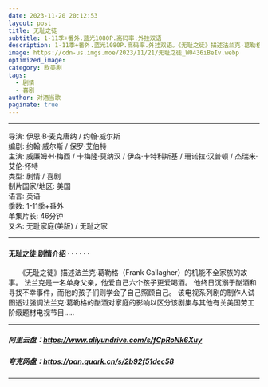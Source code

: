 ```yaml
---
date: 2023-11-20 20:12:53
layout: post
title: 无耻之徒
subtitle: 1-11季+番外.蓝光1080P.高码率.外挂双语
description: 1-11季+番外.蓝光1080P.高码率.外挂双语。《无耻之徒》描述法兰克·葛勒格（Frank Gallagher）的机能不全家族的故事。 法兰克是一名单身父亲，他爱自己六个孩子更爱喝酒。 他终日沉溺于酗酒和寻找不幸事件，而他的孩子们则学会了自己照顾自己...
image: https://cdn-us.imgs.moe/2023/11/21/无耻之徒_W0436iBeIv.webp
optimized_image: 
category: 欧美剧
tags:
  - 剧情
  - 喜剧
author: 对酒当歌
paginate: true
---
```


---

导演: 伊恩·B·麦克唐纳 / 约翰·威尔斯  
编剧: 约翰·威尔斯 / 保罗·艾伯特  
主演: 威廉姆·H·梅西 / 卡梅隆·莫纳汉 / 伊森·卡特科斯基 / 珊诺拉·汉普顿 / 杰瑞米·艾伦·怀特  
类型: 剧情 / 喜剧  
制片国家/地区: 美国  
语言: 英语  
季数: 1-11季+番外  
单集片长: 46分钟  
又名: 无耻家庭(美版) / 无耻之家  

---

#### 无耻之徒 剧情介绍 · · · · · ·

　　《无耻之徒》描述法兰克·葛勒格（Frank Gallagher）的机能不全家族的故事。 法兰克是一名单身父亲，他爱自己六个孩子更爱喝酒。 他终日沉溺于酗酒和寻找不幸事件，而他的孩子们则学会了自己照顾自己。 该电视系列剧的制作人试图透过强调法兰克·葛勒格的酗酒对家庭的影响以区分该剧集与其他有关美国劳工阶级题材电视节目.....

---

##### 阿里云盘：<https://www.aliyundrive.com/s/fCpRoNk6Xuy>

##### 夸克网盘：<https://pan.quark.cn/s/2b92f51dec58>

---
